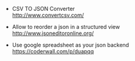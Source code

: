 * CSV TO JSON Converter   
http://www.convertcsv.com/

* Allow to reorder a json in a structured view    
http://www.jsoneditoronline.org/

* Use google spreadsheet as your json backend
https://coderwall.com/p/duapqq